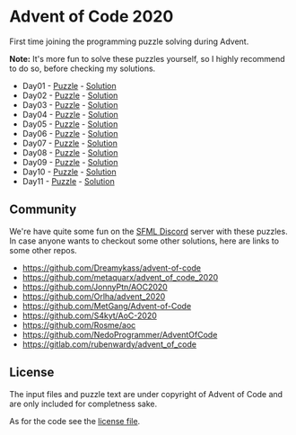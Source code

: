 # Advent of Code 2020

First time joining the programming puzzle solving during Advent.

**Note:** It's more fun to solve these puzzles yourself, so I highly recommend to do so, before checking my solutions.

- Day01 - [Puzzle](https://adventofcode.com/2020/day/1) - [Solution](Day01/)
- Day02 - [Puzzle](https://adventofcode.com/2020/day/2) - [Solution](Day02/)
- Day03 - [Puzzle](https://adventofcode.com/2020/day/3) - [Solution](Day03/)
- Day04 - [Puzzle](https://adventofcode.com/2020/day/4) - [Solution](Day04/)
- Day05 - [Puzzle](https://adventofcode.com/2020/day/5) - [Solution](Day05/)
- Day06 - [Puzzle](https://adventofcode.com/2020/day/6) - [Solution](Day06/)
- Day07 - [Puzzle](https://adventofcode.com/2020/day/7) - [Solution](Day07/)
- Day08 - [Puzzle](https://adventofcode.com/2020/day/8) - [Solution](Day08/)
- Day09 - [Puzzle](https://adventofcode.com/2020/day/9) - [Solution](Day09/)
- Day10 - [Puzzle](https://adventofcode.com/2020/day/10) - [Solution](Day10/)
- Day11 - [Puzzle](https://adventofcode.com/2020/day/11) - [Solution](Day11/)

## Community

We're have quite some fun on the [SFML Discord](https://discord.gg/nr4X7Fh) server with these puzzles.
In case anyone wants to checkout some other solutions, here are links to some other repos.

- https://github.com/Dreamykass/advent-of-code
- https://github.com/metaquarx/advent_of_code_2020
- https://github.com/JonnyPtn/AOC2020
- https://github.com/Orlha/advent_2020
- https://github.com/MetGang/Advent-of-Code
- https://github.com/S4kyt/AoC-2020
- https://github.com/Rosme/aoc
- https://github.com/NedoProgrammer/AdventOfCode
- https://gitlab.com/rubenwardy/advent_of_code

## License

The input files and puzzle text are under copyright of Advent of Code and are only included for completness sake.

As for the code see the [license file](LICENSE.md).